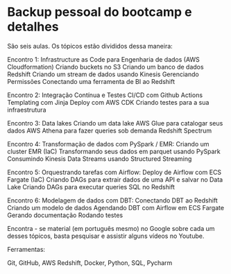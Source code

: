 # Backup pessoal do bootcamp e detalhes 


São seis aulas. Os tópicos estão divididos dessa maneira:

Encontro 1: Infrastructure as Code para Engenharia de dados (AWS Cloudformation)
Criando buckets no S3 
Criando um banco de dados Redshift 
Criando um stream de dados usando Kinesis 
Gerenciando Permissões
Conectando uma ferramenta de BI ao Redshift

Encontro 2: Integração Contínua e Testes
CI/CD com Github Actions 
Templating com Jinja 
Deploy com AWS CDK
Criando testes para a sua infraestrutura

Encontro 3: Data lakes
Criando um data lake 
AWS Glue para catalogar seus dados 
AWS Athena para fazer queries sob demanda 
Redshift Spectrum

Encontro 4: Transformação de dados com PySpark / EMR:
Criando um cluster EMR (IaC) 
Transformando seus dados em parquet usando PySpark 
Consumindo Kinesis Data Streams usando Structured Streaming

Encontro 5: Orquestrando tarefas com Airflow:
Deploy de Airflow com ECS Fargate (IaC) 
Criando DAGs para extrair dados de uma API e salvar no Data Lake 
Criando DAGs para executar queries SQL no Redshift

Encontro 6: Modelagem de dados com DBT:
Conectando DBT ao Redshift
Criando um modelo de dados
Agendando DBT com Airflow em ECS Fargate 
Gerando documentação 
Rodando testes

Encontra - se material (em português mesmo) no Google sobre cada um desses tópicos, basta pesquisar e assistir alguns 
vídeos no Youtube.

Ferramentas:

Git, GitHub, AWS Redshift, Docker, Python, SQL, Pycharm
